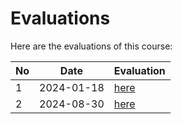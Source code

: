 # Evaluations

Here are the evaluations of this course:

No |Date      |Evaluation
---|----------|--------------------------
1  |2024-01-18|[here](2024_01/README.md)
2  |2024-08-30|[here](20240830/README.md)

